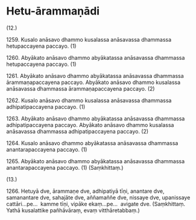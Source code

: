 

# Hetu-ārammaṇādi







(12.)

1259\. Kusalo anāsavo dhammo kusalassa anāsavassa dhammassa hetupaccayena paccayo. (1)

1260\. Abyākato anāsavo dhammo abyākatassa anāsavassa dhammassa hetupaccayena paccayo. (1)

1261\. Abyākato anāsavo dhammo abyākatassa anāsavassa dhammassa ārammaṇapaccayena paccayo. Abyākato anāsavo dhammo kusalassa anāsavassa dhammassa ārammaṇapaccayena paccayo. (2)

1262\. Kusalo anāsavo dhammo kusalassa anāsavassa dhammassa adhipatipaccayena paccayo. (1)

1263\. Abyākato anāsavo dhammo abyākatassa anāsavassa dhammassa adhipatipaccayena paccayo. Abyākato anāsavo dhammo kusalassa anāsavassa dhammassa adhipatipaccayena paccayo. (2)

1264\. Kusalo anāsavo dhammo abyākatassa anāsavassa dhammassa anantarapaccayena paccayo. (1)

1265\. Abyākato anāsavo dhammo abyākatassa anāsavassa dhammassa anantarapaccayena paccayo. (1) (Saṃkhittaṃ.)

(13.)

1266\. Hetuyā dve, ārammaṇe dve, adhipatiyā tīṇi, anantare dve, samanantare dve, sahajāte dve, aññamaññe dve, nissaye dve, upanissaye cattāri…pe…  kamme tīṇi, vipāke ekaṃ…pe…  avigate dve. (Saṃkhittaṃ. Yathā kusalattike pañhāvāraṃ, evaṃ vitthāretabbaṃ.)



